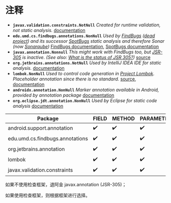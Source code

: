 # 注释

- **`javax.validation.constraints.NotNull`**
  *Created for runtime validation, not static analysis.*
  [documentation](http://download.oracle.com/javaee/6/api/javax/validation/constraints/NotNull.html)
- **`edu.umd.cs.findbugs.annotations.NonNull`**
  *Used by [FindBugs](http://findbugs.sourceforge.net/) ([dead project](https://mailman.cs.umd.edu/pipermail/findbugs-discuss/2016-November/004321.html)) and its successor [SpotBugs](https://spotbugs.github.io/) static analysis and therefore Sonar (now [Sonarqube](https://www.sonarqube.org/))*
  [FindBugs documentation](http://findbugs.sourceforge.net/manual/annotations.html), [SpotBugs documentation](https://spotbugs.readthedocs.io/en/stable/annotations.html)
- **`javax.annotation.Nonnull`**
  *This might work with FindBugs too, but [JSR-305](https://jcp.org/en/jsr/detail?id=305) is inactive. (See also: [What is the status of JSR 305?](https://stackoverflow.com/questions/2289694/what-is-the-status-of-jsr-305))* [source](http://code.google.com/p/jsr-305/source/browse/trunk/ri/src/main/java/javax/annotation/Nonnull.java)
- **`org.jetbrains.annotations.NotNull`**
  *Used by IntelliJ IDEA IDE for static analysis.*
  [documentation](https://www.jetbrains.com/help/idea/nullable-and-notnull-annotations.html)
- **`lombok.NonNull`**
  *Used to control code generation in [Project Lombok](https://projectlombok.org/).*
  *Placeholder annotation since there is no standard.*
  [source](https://github.com/rzwitserloot/lombok/blob/master/src/core/lombok/NonNull.java), [documentation](https://projectlombok.org/features/NonNull.html)
- **`androidx.annotation.NonNull`**
  *Marker annotation available in Android, provided by annotation package*
  [documentation](https://developer.android.com/reference/androidx/annotation/NonNull)
- **`org.eclipse.jdt.annotation.NonNull`**
  *Used by Eclipse for static code analysis*
  [documentation](http://help.eclipse.org/oxygen/topic/org.eclipse.jdt.doc.user/tasks/task-improve_code_quality.htm)

| Package                         | FIELD | METHOD | PARAMETER | LOCAL_VARIABLE |
| ------------------------------- | ----- | ------ | --------- | -------------- |
| android.support.annotation      | ✔️     | ✔️      | ✔️         |                |
| edu.umd.cs.findbugs.annotations | ✔️     | ✔️      | ✔️         | ✔️              |
| org.jetbrains.annotation        | ✔️     | ✔️      | ✔️         | ✔️              |
| lombok                          | ✔️     | ✔️      | ✔️         | ✔️              |
| javax.validation.constraints    | ✔️     | ✔️      | ✔️         |                |

如果不使用检查框架，退阿金 javax.annotation (JSR-305)；

如果使用检查框架，则根据框架进行选择。